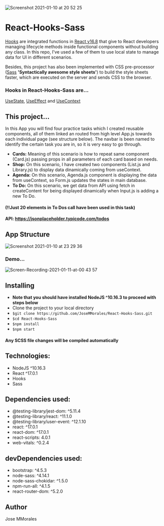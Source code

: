 ![Screenshot 2021-01-10 at 20 52 25](https://user-images.githubusercontent.com/43299285/104133764-de48c980-5385-11eb-8f87-629c05ea405f.png)

# React-Hooks-Sass 

[Hooks](https://reactjs.org/docs/hooks-faq.html#do-i-need-to-rewrite-all-my-class-components) are integrated functions in [React v16.8](https://reactjs.org/blog/2019/02/06/react-v16.8.0.html) that give to React developers managing lifecycle methods inside functional components without building any class. In this repo, I've used a few of them to use local state to manage data for UI in different scenarios. 

Besides, this project has also been implemented with CSS pre-processor ([Sass](https://create-react-app.dev/docs/adding-a-sass-stylesheet/) **'Syntactically awesome style sheets'**) to build the style sheets faster, which are executed on the server and sends CSS to the browser.

### Hooks in React-Hooks-Sass are...

[UseState](https://reactjs.org/docs/hooks-state.html), [UseEffect](https://reactjs.org/docs/hooks-effect.html) and [UseContext](https://reactjs.org/docs/hooks-reference.html#usecontext)

## This project...
In this App you will find four practice tasks which I created reusable components, all of them linked an routed from high level App.js towards each individual page (see structure below). The navbar is been named to identify the certain task you are in, so it is very easy to go through. 

* **Cards:** Meaning of this scenario is how to repeat same component (Card.js) passing props in all parameters of each card based on needs.
* **Shop:** On this scenario, I have created two components (List.js and Library.js) to display data dinamically coming from useContext.
* **Agenda:** On this scenario, Agenda.js component is displaying the data from useContext, so Form.js updates the states in main database.
* **To Do:** On this scenario, we get data from API using fetch in createContent for being displayed dinamically when Input.js is adding a new To Do.

#### (!!Just 20 elements in To Dos call have been used in this task)
#### API: https://jsonplaceholder.typicode.com/todos 

## App Structure
![Screenshot 2021-01-10 at 23 29 36](https://user-images.githubusercontent.com/43299285/104137258-ced47b00-539b-11eb-9480-43f4ab4d5707.png)

### Demo...
![Screen-Recording-2021-01-11-at-00 43 57](https://user-images.githubusercontent.com/43299285/104138776-aef68480-53a6-11eb-91d6-c7e0045b89f0.gif)

## Installing
* **Note that you should have installed NodeJS ^10.16.3 to proceed with steps below**
* Clone the project to your local directory
* `$git clone https://github.com/JoseMMorales/React-Hooks-Sass.git`
* `$cd React-Hooks-Sass`
* `$npm install`
* `$npm start`

#### Any SCSS file changes will be compiled automatically 

## Technologies: 
* NodeJS ^10.16.3
* React ^17.0.1
* Hooks
* Sass

## Dependencies used: 
* @testing-library/jest-dom: ^5.11.4
* @testing-library/react: ^11.1.0
* @testing-library/user-event: ^12.1.10
* react: ^17.0.1
* react-dom: ^17.0.1
* react-scripts: 4.0.1
* web-vitals: ^0.2.4

## devDependencies used: 
* bootstrap: ^4.5.3
* node-sass: ^4.14.1
* node-sass-chokidar: ^1.5.0
* npm-run-all: ^4.1.5
* react-router-dom: ^5.2.0

## Author
Jose MMorales